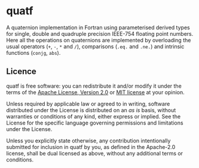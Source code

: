 # quatf #

A quaternion implementation in Fortran using parameterised derived types for
single, double and quadruple precision IEEE-754 floating point numbers. Here
all the operations on quaternions are implemented by overloading the usual
operators (`+`, `-`, `*` and `/`), comparisons (`.eq.` and `.ne.`) and 
intrinsic functions (`conjg`, `abs`).

## Licence ##

quatf is free software: you can redistribute it and/or modify it under the terms of the [Apache License, Version 2.0](LICENSE-Apache) or [MIT license](LICENSE-MIT) at your opinion.

Unless required by applicable law or agreed to in writing, software distributed under the License is distributed on an _as is_ basis, without warranties or conditions of any kind, either express or implied. See the License for the specific language governing permissions and limitations under the License.

Unless you explicitly state otherwise, any contribution intentionally submitted for inclusion in quatf by you, as defined in the Apache-2.0 license, shall be dual licensed as above, without any additional terms or conditions.
